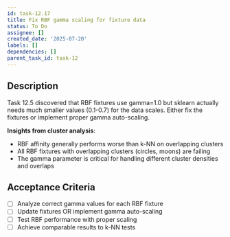 ```yaml
---
id: task-12.17
title: Fix RBF gamma scaling for fixture data
status: To Do
assignee: []
created_date: '2025-07-20'
labels: []
dependencies: []
parent_task_id: task-12
---
```


## Description

Task 12.5 discovered that RBF fixtures use gamma=1.0 but sklearn actually needs much smaller values (0.1-0.7) for the data scales. Either fix the fixtures or implement proper gamma auto-scaling.

**Insights from cluster analysis**:

- RBF affinity generally performs worse than k-NN on overlapping clusters
- All RBF fixtures with overlapping clusters (circles, moons) are failing
- The gamma parameter is critical for handling different cluster densities and overlaps

## Acceptance Criteria

- [ ] Analyze correct gamma values for each RBF fixture
- [ ] Update fixtures OR implement gamma auto-scaling
- [ ] Test RBF performance with proper scaling
- [ ] Achieve comparable results to k-NN tests
